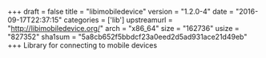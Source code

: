 +++
draft = false
title = "libimobiledevice"
version = "1.2.0-4"
date = "2016-09-17T22:37:15"
categories = ['lib']
upstreamurl = "http://libimobiledevice.org/"
arch = "x86_64"
size = "162736"
usize = "827352"
sha1sum = "5a8cb652f5bbdcf23a0eed2d5ad931ace21d49eb"
+++
Library for connecting to mobile devices